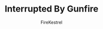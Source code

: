 ---
media: "images/rounds/round_3/interrupted_by_gunfire.png"
media_type: image
title: Interrupted By Gunfire
author: FireKestrel
desc: REL and Merryn Morse share a heartfelt chat before being interrupted by reports of gunfire.
---